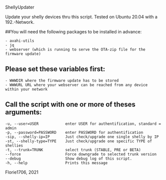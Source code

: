 ShellyUpdater

Update your shelly devices thru this script.
Tested on Ubuntu 20.04 with a 192.-Network.

##You will need the following packages to be installed in advance:
```
- avahi-utils
- jq
- webserver (which is running to serve the OTA-zip file for the firmware update)
```

## Please set these variables first:
```
- WWWDIR where the firmware update has to be stored
- WWWURL URL where your webserver can be reached from any device within your network
```

## Call the script with one or more of theses arguments:

```
-u, --user=USER            enter USER for authentification, standard = admin
-p, --password=PASSWORD    enter PASSWORD for authentification
-sip, --shelly-ip=IP       Just check/upgrade one single shelly by IP
-st, --shelly-type=TYPE    Just check/upgrade one specific TYPE of shellies
-t, --trunk=TRUNK          select trunk (STABLE, PRE or BETA)
--force                    Force downgrade to selected trunk version
--debug                    Show debug log of this script.
-h, --help                 Prints this message
```

Florie1706, 2021
